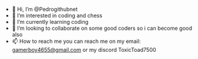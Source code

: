 - 👋 Hi, I’m @Pedrogithubnet
- 👀 I’m interested in coding and chess
- 🌱 I’m currently learning coding
- 💞️ I’m looking to collaborate on some good coders so i can become good also
- 📫 How to reach me you can reach me on my email: gamerboy4655@gmail.com or my discord ToxicToad7500

<!---
Pedrogithubnet/Pedrogithubnet is a ✨ special ✨ repository because its `README.md` (this file) appears on your GitHub profile.
You can click the Preview link to take a look at your changes.
--->
